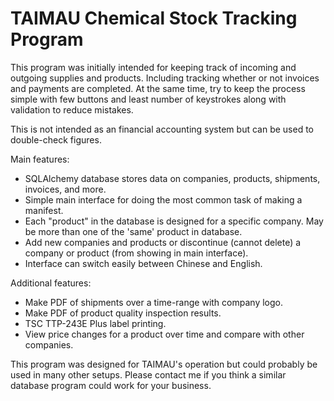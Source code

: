 TAIMAU Chemical Stock Tracking Program
======================================

This program was initially intended for keeping track of incoming and outgoing supplies and products.
Including tracking whether or not invoices and payments are completed.
At the same time, try to keep the process simple with few buttons and least number of keystrokes along with validation to reduce mistakes.

This is not intended as an financial accounting system but can be used to double-check figures.

Main features:
- SQLAlchemy database stores data on companies, products, shipments, invoices, and more.
- Simple main interface for doing the most common task of making a manifest.
- Each "product" in the database is designed for a specific company. May be more than one of the 'same' product in database.
- Add new companies and products or discontinue (cannot delete) a company or product (from showing in main interface).
- Interface can switch easily between Chinese and English.

Additional features:
- Make PDF of shipments over a time-range with company logo.
- Make PDF of product quality inspection results.
- TSC TTP-243E Plus label printing.
- View price changes for a product over time and compare with other companies.


This program was designed for TAIMAU's operation but could probably be used in many other setups.
Please contact me if you think a similar database program could work for your business.
